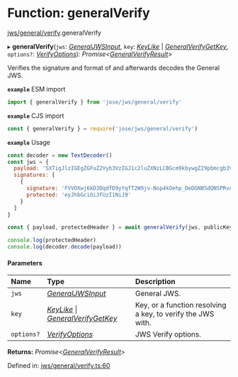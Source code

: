 # Function: generalVerify

[jws/general/verify](../modules/jws_general_verify.md).generalVerify

▸ **generalVerify**(`jws`: [*GeneralJWSInput*](../interfaces/types.generaljwsinput.md), `key`: [*KeyLike*](../types/types.keylike.md) \| [*GeneralVerifyGetKey*](../interfaces/jws_general_verify.generalverifygetkey.md), `options?`: [*VerifyOptions*](../interfaces/types.verifyoptions.md)): *Promise*<[*GeneralVerifyResult*](../interfaces/types.generalverifyresult.md)\>

Verifies the signature and format of and afterwards decodes the General JWS.

**`example`** ESM import
```js
import { generalVerify } from 'jose/jws/general/verify'
```

**`example`** CJS import
```js
const { generalVerify } = require('jose/jws/general/verify')
```

**`example`** Usage
```js
const decoder = new TextDecoder()
const jws = {
  payload: 'SXTigJlzIGEgZGFuZ2Vyb3VzIGJ1c2luZXNzLCBGcm9kbywgZ29pbmcgb3V0IHlvdXIgZG9vci4',
  signatures: [
    {
      signature: 'FVVOXwj6kD3DqdfD9yYqfT2W9jv-Nop4kOehp_DeDGNB5dQNSPRvntBY6xH3uxlCxE8na9d_kyhYOcanpDJ0EA',
      protected: 'eyJhbGciOiJFUzI1NiJ9'
    }
  ]
}

const { payload, protectedHeader } = await generalVerify(jws, publicKey)

console.log(protectedHeader)
console.log(decoder.decode(payload))
```

#### Parameters

| Name | Type | Description |
| :------ | :------ | :------ |
| `jws` | [*GeneralJWSInput*](../interfaces/types.generaljwsinput.md) | General JWS. |
| `key` | [*KeyLike*](../types/types.keylike.md) \| [*GeneralVerifyGetKey*](../interfaces/jws_general_verify.generalverifygetkey.md) | Key, or a function resolving a key, to verify the JWS with. |
| `options?` | [*VerifyOptions*](../interfaces/types.verifyoptions.md) | JWS Verify options. |

**Returns:** *Promise*<[*GeneralVerifyResult*](../interfaces/types.generalverifyresult.md)\>

Defined in: [jws/general/verify.ts:60](https://github.com/panva/jose/blob/v3.12.2/src/jws/general/verify.ts#L60)
